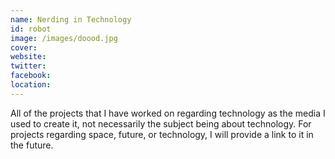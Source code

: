 ```yaml
---
name: Nerding in Technology
id: robot
image: /images/doood.jpg
cover:
website:
twitter:
facebook:
location:
---
```

All of the projects that I have worked on regarding technology as the media I used to create it, not necessarily the subject being about technology. For projects regarding space, future, or technology, I will provide a link to it in the future.

